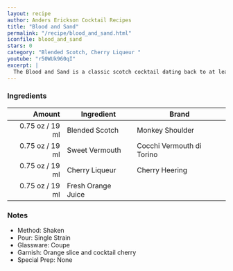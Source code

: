 ```yaml
---
layout: recipe
author: Anders Erickson Cocktail Recipes
title: "Blood and Sand"
permalink: "/recipe/blood_and_sand.html"
iconfile: blood_and_sand
stars: 0
category: "Blended Scotch, Cherry Liqueur "
youtube: "r50WUk960qI"
excerpt: |
  The Blood and Sand is a classic scotch cocktail dating back to at least 1930. It includes cherry liqueur, sweet vermouth and orange juice.
---
```


### Ingredients

|  Amount | Ingredient         | Brand                     |
| ------: | ------------------ | ------------------------- |
| 0.75 oz / 19 ml | Blended Scotch     | Monkey Shoulder           |
| 0.75 oz / 19 ml | Sweet Vermouth     | Cocchi Vermouth di Torino |
| 0.75 oz / 19 ml | Cherry Liqueur     | Cherry Heering            |
| 0.75 oz / 19 ml | Fresh Orange Juice |

### Notes

- Method: Shaken
- Pour: Single Strain
- Glassware: Coupe
- Garnish: Orange slice and cocktail cherry
- Special Prep: None
